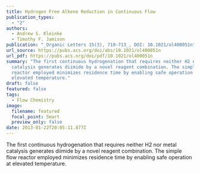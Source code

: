 ```yaml
---
title: Hydrogen Free Alkene Reduction in Continuous Flow
publication_types:
  - "2"
authors:
  - Andrew S. Kleinke
  - Timothy F. Jamison
publication: "_Organic Letters 15(3), 710-713_, DOI: 10.1021/ol400051n"
url_source: https://pubs.acs.org/doi/abs/10.1021/ol400051n
url_pdf: https://pubs.acs.org/doi/pdf/10.1021/ol400051n
summary: "The first continuous hydrogenation that requires neither H2 nor metal
  catalysis generates diimide by a novel reagent combination. The simple flow
  reactor employed minimizes residence time by enabling safe operation at
  elevated temperature."
draft: false
featured: false
tags:
  - Flow Chemistry
image:
  filename: featured
  focal_point: Smart
  preview_only: false
date: 2013-01-22T20:05:11.877Z
---
```

  The first continuous hydrogenation that requires neither H2 nor metal catalysis generates diimide by a novel reagent combination. The simple flow reactor employed minimizes residence time by enabling safe operation at elevated temperature.
